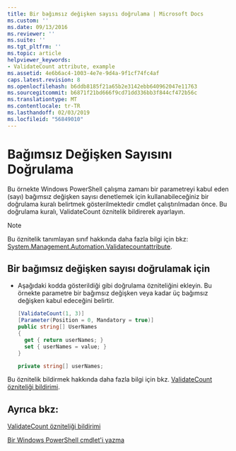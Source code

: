 ```yaml
---
title: Bir bağımsız değişken sayısı doğrulama | Microsoft Docs
ms.custom: ''
ms.date: 09/13/2016
ms.reviewer: ''
ms.suite: ''
ms.tgt_pltfrm: ''
ms.topic: article
helpviewer_keywords:
- ValidateCount attribute, example
ms.assetid: 4e6b6ac4-1003-4e7e-9d4a-9f1cf74fc4af
caps.latest.revision: 8
ms.openlocfilehash: b6ddb8185f21a65b2e3142ebb640962047e11763
ms.sourcegitcommit: b6871f21bd666f9cd71dd336bb3f844cf472b56c
ms.translationtype: MT
ms.contentlocale: tr-TR
ms.lasthandoff: 02/03/2019
ms.locfileid: "56849010"
---
```

# <a name="how-to-validate-an-argument-count"></a>Bağımsız Değişken Sayısını Doğrulama

Bu örnekte Windows PowerShell çalışma zamanı bir parametreyi kabul eden (sayı) bağımsız değişken sayısı denetlemek için kullanabileceğiniz bir doğrulama kuralı belirtmek gösterilmektedir cmdlet çalıştırılmadan önce. Bu doğrulama kuralı, ValidateCount öznitelik bildirerek ayarlayın.

> [!NOTE]
> Bu öznitelik tanımlayan sınıf hakkında daha fazla bilgi için bkz: [System.Management.Automation.Validatecountattribute](/dotnet/api/System.Management.Automation.ValidateCountAttribute).

## <a name="to-validate-an-argument-count"></a>Bir bağımsız değişken sayısı doğrulamak için

- Aşağıdaki kodda gösterildiği gibi doğrulama özniteliğini ekleyin. Bu örnekte parametre bir bağımsız değişken veya kadar üç bağımsız değişken kabul edeceğini belirtir.

    ```csharp
    [ValidateCount(1, 3)]
    [Parameter(Position = 0, Mandatory = true)]
    public string[] UserNames
    {
      get { return userNames; }
      set { userNames = value; }
    }

    private string[] userNames;
    ```

Bu öznitelik bildirmek hakkında daha fazla bilgi için bkz. [ValidateCount özniteliği bildirimi](./validatecount-attribute-declaration.md).

## <a name="see-also"></a>Ayrıca bkz:

[ValidateCount özniteliği bildirimi](./validatecount-attribute-declaration.md)

[Bir Windows PowerShell cmdlet'i yazma](./writing-a-windows-powershell-cmdlet.md)
